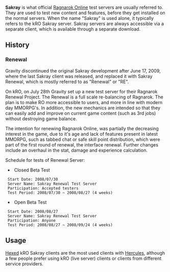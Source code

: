 **Sakray** is what official [Ragnarok Online](Ragnarok_Online "wikilink") test servers are usually referred to. They are
used to test new content and features, before they get installed on the normal servers. When the name "Sakray" is used
alone, it typically refers to the kRO Sakray server. Sakray servers are always accessible via a separate client, which
is available through a separate download.

## History

### Renewal

Gravity discontinued the original Sakray development after June 17, 2009, where the last Sakray client was released, and
replaced it with Sakray Renewal, which is mostly referred to as "Renewal" or "RE".

On kRO, on July 28th Gravity set up a new test server for their Ragnarok Renewal Project. The Renewal is a full scale
re-balancing of Ragnarok. The plan is to make RO more accessible to users, and more in line with modern day MMORPG's. In
addition, the new mechanics are intended so that they can easily add and improve on current game content (such as 3rd
jobs) without destroying game balance.

The intention for renewing Ragnarok Online, was partially the decreasing interest in the game, due to it's age and lack
of features present in latest MMORPG, such as tabbed chat or safe skill point distribution, which were part of the first
round of renewal, the interface renewal. Further changes include an overhaul in the stat, damage and experience
calculation.

Schedule for tests of Renewal Server:

-  Closed Beta Test

` Start Date: 2008/07/30`  
` Server Name: Sakray Renewal Test Server`  
` Participation: Accepted testers`  
` Test Period: 2008/07/30 ~ 2008/08/27 (4 weeks)`

-  Open Beta Test

` Start Date: 2008/08/27`  
` Server Name: Sakray Renewal Test Server`  
` Participation: Anyone`  
` Test Period: 2008/08/27 ~ 2008/09/24 (4 weeks)`

## Usage

[Hexed](Hexing "wikilink") kRO Sakray clients are the most used clients with [Hercules](Hercules "wikilink"), although a
few people prefer using kRO (live server) clients or clients from different service providers.
